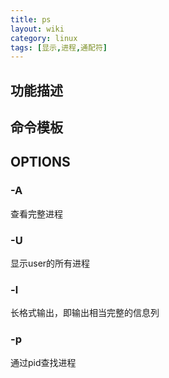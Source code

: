 ```yaml
---
title: ps
layout: wiki
category: linux
tags: [显示,进程,通配符]
---
```


## 功能描述


## 命令模板

## OPTIONS

### -A

查看完整进程

### -U <user>

显示user的所有进程

### -l

长格式输出，即输出相当完整的信息列

### -p

通过pid查找进程